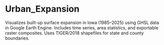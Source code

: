 # Urban_Expansion
Visualizes built-up surface expansion in Iowa (1985–2025) using GHSL data in Google Earth Engine. Includes time series, area statistics, and exportable raster composites. Uses TIGER/2018 shapefiles for state and county boundaries.
